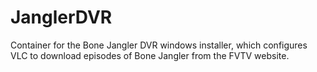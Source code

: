 # JanglerDVR
Container for the Bone Jangler DVR windows installer, which configures VLC to download episodes of Bone Jangler from the FVTV website.
